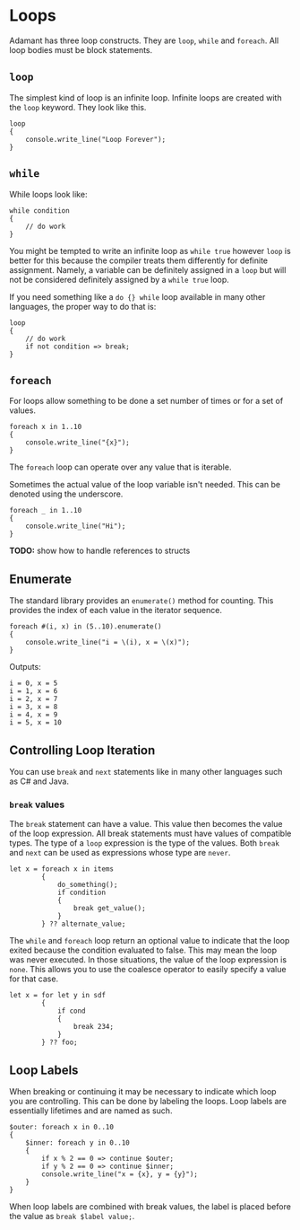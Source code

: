 # Loops

Adamant has three loop constructs. They are `loop`, `while` and `foreach`. All loop bodies must be block statements.

## `loop`

The simplest kind of loop is an infinite loop. Infinite loops are created with the `loop` keyword. They look like this.

```adamant
loop
{
    console.write_line("Loop Forever");
}
```

## `while`

While loops look like:

```adamant
while condition
{
    // do work
}
```

You might be tempted to write an infinite loop as `while true` however `loop` is better for this because the compiler treats them differently for definite assignment. Namely, a variable can be definitely assigned in a `loop` but will not be considered definitely assigned by a `while true` loop.

If you need something like a `do {} while` loop available in many other languages, the proper way to do that is:

```adamant
loop
{
    // do work
    if not condition => break;
}
```

## `foreach`

For loops allow something to be done a set number of times or for a set of values.

```adamant
foreach x in 1..10
{
    console.write_line("{x}");
}
```

The `foreach` loop can operate over any value that is iterable.

Sometimes the actual value of the loop variable isn't needed. This can be denoted using the underscore.

```adamant
foreach _ in 1..10
{
    console.write_line("Hi");
}
```

**TODO:** show how to handle references to structs

## Enumerate

The standard library provides an `enumerate()` method for counting. This provides the index of each value in the iterator sequence.

```adamant
foreach #(i, x) in (5..10).enumerate()
{
    console.write_line("i = \(i), x = \(x)");
}
```

Outputs:

```console
i = 0, x = 5
i = 1, x = 6
i = 2, x = 7
i = 3, x = 8
i = 4, x = 9
i = 5, x = 10
```

## Controlling Loop Iteration

You can use `break` and `next` statements like in many other languages such as C# and Java.

### `break` values

The `break` statement can have a value. This value then becomes the value of the loop expression. All break statements must have values of compatible types. The type of a `loop` expression is the type of the values. Both `break` and `next` can be used as expressions whose type are `never`.

```adamant
let x = foreach x in items
        {
            do_something();
            if condition
            {
                break get_value();
            }
        } ?? alternate_value;
```

The  `while` and `foreach` loop return an optional value to indicate that the loop exited because the condition evaluated to false. This may mean the loop was never executed. In those situations, the value of the loop expression is `none`. This allows you to use the coalesce operator to easily specify a value for that case.

```adamant
let x = for let y in sdf
        {
            if cond
            {
                break 234;
            }
        } ?? foo;
```

## Loop Labels

When breaking or continuing it may be necessary to indicate which loop you are controlling. This can be done by labeling the loops. Loop labels are essentially lifetimes and are named as such.

```adamant
$outer: foreach x in 0..10
{
    $inner: foreach y in 0..10
    {
        if x % 2 == 0 => continue $outer;
        if y % 2 == 0 => continue $inner;
        console.write_line("x = {x}, y = {y}");
    }
}
```

When loop labels are combined with break values, the label is placed before the value as `break $label value;`.
